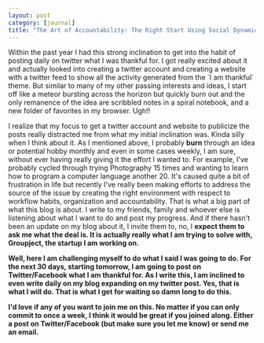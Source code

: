 ```yaml
--- 
layout: post
category: [journal]
title: "The Art of Accountability: The Right Start Using Social Dynamics"
---
```


Within the past year I had this strong inclination to get into the habit of posting daily on twitter what I was thankful for. I got really excited about it and  actually looked into creating a twitter account and creating a website with a twitter feed to show all the activity generated from the ´I am thankful´ theme. But similar to many of my other passing interests and ideas, I start off like a meteor bursting across the horizon but quickly burn out and the only remanence of the idea are scribbled notes in a spiral notebook, and a new folder of favorites in my browser. Ugh!!

I realize that my focus to get a twitter account and website to publicize the posts really distracted me from what my initial inclination was. Kinda silly when I think about it. As I mentioned above, I probably <strong>burn</strong> through an idea or potential hobby monthly and even in some cases weekly, I am sure, without ever having really giving it the effort I wanted to. For example, I've probably cycled through trying Photography 15 times and wanting to learn how to program a computer language another 20. It's caused quite a bit of frustration in life but recently I've really been making efforts to address the source of the issue by creating the right environment with respect to workflow habits, organization and accountability. That is what a big part of what this blog is about. I write to my friends, family and whoever else is listening about what I want to do and post my progress. And if there hasn't been an update on my blog about it, I invite them to, no, I <strong>expect</want> them to ask me what the deal is. It is actually really what I am trying to solve with, Groupject, the startup I am working on. 
	
Well, here I am challenging myself to do what I said I was going to do. For the next 30 days, starting tomorrow, I am going to post on Twitter/Facebook what I am thankful for. As I write this, I am inclined to even write daily on my blog expanding on my twitter post. Yes, that is what I will do. That is what I get for waiting so damn long to do this. 

I'd love if any of you want to join me on this. No matter if you can only commit to once a week, I think it would be great if you joined along. Either a post on Twitter/Facebook (but make sure you let me know) or send me an email. 

